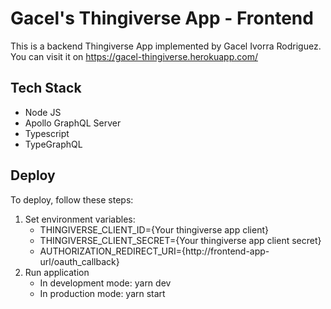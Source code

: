 # Gacel's Thingiverse App - Frontend
This is a backend Thingiverse App implemented by Gacel Ivorra Rodriguez. You can visit it on https://gacel-thingiverse.herokuapp.com/

## Tech Stack
- Node JS
- Apollo GraphQL Server
- Typescript
- TypeGraphQL

## Deploy
To deploy, follow these steps:
1. Set environment variables:
    - THINGIVERSE_CLIENT_ID={Your thingiverse app client}
    - THINGIVERSE_CLIENT_SECRET={Your thingiverse app client secret}
    - AUTHORIZATION_REDIRECT_URI={http://frontend-app-url/oauth_callback}
3. Run application
    - In development mode: yarn dev
    - In production mode: yarn start
